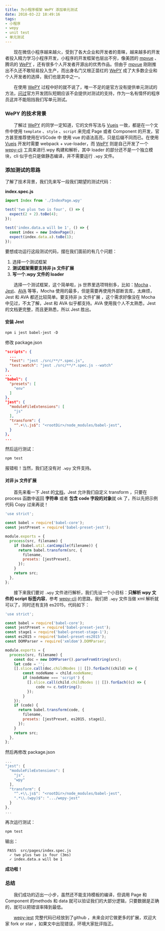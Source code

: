 ```yaml
---
title: 为小程序框架 WePY 添加单元测试
date: 2018-03-22 18:49:16
tags:
- 小程序
- wepy
- unit test
- 单元测试
---
```


　　现在微信小程序越来越火，受到了各大企业和开发者的青睐，越来越多的开发者投入精力学习小程序开发，小程序的开发框架也层出不穷，像美团的 [mpvue](http://mpvue.com/) 、腾讯的 [WePY](https://tencent.github.io/wepy/) ，还有很多个人开发者开源出的优秀作品。但由于 [mpvue](http://mpvue.com/) 刚刚推出不久还不敢轻易投入生产，而出身名门又根正苗红的 [WePY](https://tencent.github.io/wepy/) 成了大多数企业和个人开发者的选择，我们也是其中之一。

　　在使用 [WePY](https://tencent.github.io/wepy/) 过程中好的就不说了，唯一不足的是官方没有提供单元测试的方法，[问过](https://github.com/Tencent/wepy/issues/1110)官方开发团队短期应该不会提供对测试的支持，作为一名有情怀的程序员这并不能阻挡我们写单元测试。

### WePY 的技术背景

　　了解过  [WePY](https://tencent.github.io/wepy/) 的同学一定知道，它的文件写法与 [Vuejs](https://cn.vuejs.org/) 一致，都是在一个文件中使用 `template` 、`style` 、`script` 来完成 Page 或者 Component 的开发，官方甚至推荐使用在VSCode 中 使用 vue 的语法高亮，只是后缀不同而已。在使用 [Vuejs](https://cn.vuejs.org/) 开发时需要 webpack + vue-loader，而 [WePY](https://tencent.github.io/wepy/) 则是自己开发了一个 [wepy-cli](https://github.com/Tencent/wepy/blob/2.0.x/packages/wepy-cli/README.md) 工具来进行.wpy 构建和解析，其中 loader 的部分还不是一个独立模块，cli 似乎也只是做静态编译，并不需要运行 `.wpy` 文件。

### 添加测试的思路

了解了技术背景，我们先来写一段我们期望的测试代码：

**index.spec.js**

``` javascript
import Index from './IndexPage.wpy'

test('two plus two is four', () => {
  expect(2 + 2).toBe(4);
});

test('index.data.a will be 1', () => {
  const index = new IndexPage();
  expect(index.data.a).toBe(1);
});

```

要想成功运行这段测试代码，摆在我们面前的有几个问题：

1. 选择一个测试框架
2. **测试框架需要支持非 js 文件扩展**
3. **写一个.wpy 文件的 loader**

　　选择一个测试框架，这个简单啦，js 世界里选项特别多，比如：[Mocha](https://mochajs.org/) 、[Jest](https://facebook.github.io/jest/)、[AVA](https://github.com/avajs/ava) 等等，Mocha 使用的最多，但是需要再使用外部断言库，太麻烦，Jest 和 AVA 都还比较简单。要支持非 js 文件扩展 ，这个需求好像没在 Mocha 中见过，不太了解，Jest 和 AVA 似乎都支持。AVA 使用我个人不太熟悉，Jest 的文档更完整，而且更熟悉，所以 Jest 胜出。

#### 安装 Jest

``` shell
npm i jest babel-jest -D
```

修改 package.json

```json
"scripts": {
  ...
  "test": "jest ./src/**/*.spec.js",
  "test:watch": "jest ./src/**/*.spec.js --watch"
},
...
"babel": {
  "presets": [
    "env"
  ]
},
"jest": {
  "moduleFileExtensions": [
    "js"
  ],
  "transform": {
    "^.+\\.js$": "<rootDir>/node_modules/babel-jest",
  }
},
...
```

然后运行测试：

``` shell
npm test
```

报错啦！当然，我们还没有对 `.wpy` 文件支持。

#### 对非 js 文件扩展

　　首先来看一下 Jest 的[文档](https://facebook.github.io/jest/docs/en/tutorial-react.html#custom-transformers)，Jest 允许我们自定义 transform ，只要在 process 函数中返回 **字符串** 或者 **包含 code 字段的对象**就 ok 了，所以先把示例代码 Copy 过来再说！

```javascript
'use strict';

const babel = require('babel-core');
const jestPreset = require('babel-preset-jest');

module.exports = {
  process(src, filename) {
    if (babel.util.canCompile(filename)) {
      return babel.transform(src, {
        filename,
        presets: [jestPreset],
      });
    }
    return src;
  },
};
```

　　接下来我们要对 `.wpy` 文件进行解析，我们先设一个小目标：**只解析 wpy 文件的 script 标签内容**，参考 [wepy-cli](https://github.com/Tencent/wepy/blob/2.0.x/packages/wepy-cli/README.md) 的思路，我们把 `.wpy` 文件当做 xml 解析就可以了，同时还有支持 es2015，代码如下：

```javascript
'use strict';

const babel = require('babel-core');
const jestPreset = require('babel-preset-jest');
const stage1 = require('babel-preset-stage-1');
const es2015 = require('babel-preset-es2015');
const DOMParser = require('xmldom').DOMParser;

module.exports = {
  process(src, filename) {
    const doc = new DOMParser().parseFromString(src);
    let code = '';
    [].slice.call(doc.childNodes || []).forEach((child) => {
        const nodeName = child.nodeName;
        if (nodeName === 'script') {
          [].slice.call(child.childNodes || []).forEach((c) => {
              code += c.toString();
          });
        }
    });
    if (code) {
      return babel.transform(code, {
        filename,
        presets: [jestPreset, es2015, stage1],
      });
    }
    return src;
  },
};
```

然后再修改 package.json

```javascript
...
"jest": {
  "moduleFileExtensions": [
    "js",
    "wpy"
  ],
  "transform": {
    "^.+\\.js$": "<rootDir>/node_modules/babel-jest",
    ".*\\.(wpy)$": ".../wepy-jest"
  }
},
...
```

再次运行测试：

```shell
npm test
```

输出：
```shell
 PASS  src/pages/index.spec.js
  ✓ two plus two is four (3ms)
  ✓ index.data.a will be 1
```

**成功啦！**

### 总结

　　我们成功的迈出一小步，虽然还不能支持模板的编译，但调用 Page 和 Component 的methods 和 data 就可以验证我们的大部分逻辑，只要数据是正确的，就可以把错误率降到最低。

　　[wepy-jest](https://github.com/xbl/wepy-jest) 完整代码已经放到了github ，未来会对它做更多的扩展，欢迎大家 fork or star ，如果文中出现错误，环境大家批评指正。